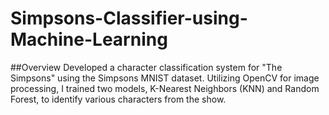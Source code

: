 # Simpsons-Classifier-using-Machine-Learning

##Overview
Developed a character classification system for "The Simpsons" using the Simpsons MNIST dataset. Utilizing OpenCV for image processing, I trained two models, K-Nearest Neighbors (KNN) and Random Forest, to identify various characters from the show.
